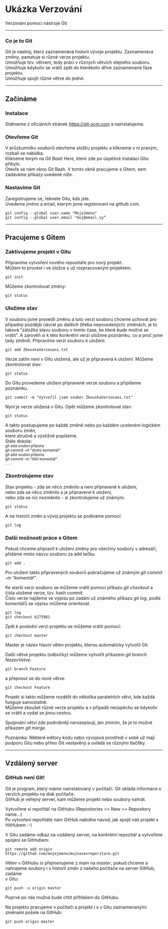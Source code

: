 # Ukázka Verzování 
Verzování pomocí nástroje Git 

---

### Co je to Git  
Git je nástroj, který zaznamenává historii vývoje projektu. Zaznamenáva změny, pamatuje si různé verze projektu.  
Umožňuje tzv. větvení, tedy práci v různých větvích stejného souboru.  
Umožňuje kdykoliv se vrátit zpět do kterékoliv dříve zaznamenané fáze projektu.  
Umožňuje spojit různé větve do jedné. 

---

## Začínáme 

### Instalace 
Stáhneme z oficiáních stránek https://git-scm.com a nainstalujeme. 

### Otevřeme Git
V průzkumníku souborů otevřeme složku projektu a klikneme v ní pravým, rozbalí se nabídka.  
Klikneme levým na _Git Bash Here_, které zde po úspěšné instalaci Gitu přibylo.  
Otevře se nám okno Git Bash. V tomto okně pracujeme s Gitem, sem zadáváme příkazy uvedené níže. 

### Nastavíme Git
Zaregistrujeme se, řeknete Gitu, kdo jste.  
Uvedeme jméno a email, kterým jsme registrovaní na github.com. 
```
git config --global user.name "MojeJmeno"
git config --global user.email "muj@email.xy“
```

---

## Pracujeme s Gitem

### Zaktivujeme projekt v Gitu
Připravíme vytvoření nového repositáře pro nový projekt.  
Můžem to provést i ve složce s už rozpracovaným projektem. 
```
git init
```

Můžeme zkontrolovat změny:
```
git status
```

### Uložíme stav
V souboru jsme provedli změnu a tuto verzi souboru chceme uchovat pro případný pozdější návrat po dalších (třeba nepovedených) změnách, je to taková "záložka stavu souboru v tomto čase, ke které bude možné se vrátit". A zárověň si k této konkrétní verzi uložíme poznámku, co a proč jsme tady změnili.
Připravíme verzi souboru k uložení: 
```
git add ZkouskaVerzovani.txt
```
Verze zatím není v Gitu uložená, ale už je připravená k uložení. Můžeme zkontrolovat stav:
```
git status
```
Do Gitu provedeme uložení připravené verze souboru a připíšeme poznámku.
```
git commit -m "Vytvořil jsem soubor ZkouskaVerzovani.txt"
```
Nyní je verze uložená v Gitu. Opět můžeme zkontrolovat stav:
```
git status
```
A takto postupujeme po každé změně nebo po každém uceleném logickém souboru změn,  
které stručně a výstižně popíšeme.  
Stále dokola:  
<sub>
git add soubor.přípona  
git commit -m "druhý komentář"  
git add soubor.přípona  
git commit -m "třetí komentář"  
. . .
</sub> 

### Zkontrolujeme stav
Stav projektu - zda se něco změnilo a není připravené k uložení,  
nebo zda se něco změnilo a je připravené k uložení,  
nebo zda se nic nezměnilo - si zkontrolujeme už známým:
```
git status
```

A na historii změn a vývoj projektu se podíváme pomocí:
```
git log
```

### Další možnosti práce s Gitem
Pokud chceme připravit k uložení změny pro všechny soubory v adresáři, přidáme místo názvu souboru za add tečku. 
```
git add .
```
Pro uložení takto připravených souborů pokračujeme už známým _git commit -m "komentář"_. 


Ke starší verzi souboru se můžeme vrátit pomocí příkazu _git checkout_ a čísla uložené verze, tzv. hash commit.  
Číslo verze najdeme ve výpisu po zadání už známého příkazu _git log_, podle komentářů se výpisu můžeme orientovat.  
```
git log
git checkout b273981
```

Zpět k poslední verzi projektu se můžeme vrátit pomocí:
```
git checkout master
```
Master je název hlavní větev projektu, kterou automaticky vytvořil Git. 

Další větve projektu (odbočky) můžeme vytvořit příkazem _git branch NazevVetve_: 
```
git branch Feature
```
a přepnout se do nové větve:
```
git checkout Feature
```
Projekt si takto můžeme rozdělit do několika paralelních větví, kde každá funguje samostatně.  
Můžeme zkoušet různé verze projektu a v případě neúspěchu se kdykoliv se vrátit a vydat se jinou cestou.  

Spojování větví zde podrobněji nerozepisuji, jen zmíním, že je to možné příkazem _git merge_.  
  
Poznámka: Některé editory kódu nebo vývojová prostředí v sobě už mají podporu Gitu nebo přímo Git vestavěný a ovládá se různými tlačítky.  
  
---

## Vzdálený server

### GitHub není Git!
Git je program, který máme nainstalovaný v počítači. Git ukládá informace o verzích projektu na disk počítače.  
GitHub je veřejný server, kam můžeme projekt nebo soubory nahrát. 

Vytvoříme si repořitář na GitHubu (Repositories >> New >> Repository name...)  
Po vytvoření repořitáře nám GitHub nabídne návod, jak spojit náš projekt s HitHubem :-)  
  
V Gitu zadáme odkaz na vzdálený server, na konkrétní repozitář a vytvoříme spojení se GitHubem: 
```
git remote add origin https://github.com/mojejmeno/mujnazevreporitare.git
```
Větev v GitHubu si přejmenujeme z _main_ na _master_, pokud chceme a  
nahrajeme soubory i s historií změn z našeho počítače na server GitHub, zadáme  
v Gitu: 
```
git push -u origin master
```
Poprvé po nás možná bude chtít přihlášení do GitHubu.  

Na projektu pracujeme v počítači a projekt i s v Gitu zaznamenanými změnami pošele na GitHub:
```
git push origin master
```







